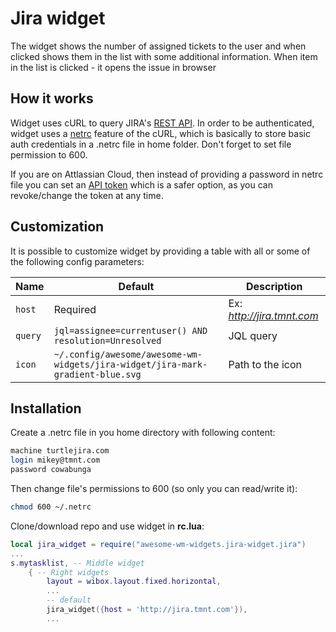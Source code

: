 # Jira widget

The widget shows the number of assigned tickets to the user  and when clicked shows them in the list with some additional information. When item in the list is clicked - it opens the issue in browser 

## How it works

Widget uses cURL to query JIRA's [REST API](https://developer.atlassian.com/server/jira/platform/rest-apis/). In order to be authenticated, widget uses a [netrc](https://ec.haxx.se/usingcurl/usingcurl-netrc) feature of the cURL, which is basically to store basic auth credentials in a .netrc file in home folder. Don't forget to set file permission to 600.

If you are on Attlassian Cloud, then instead of providing a password in netrc file you can set an [API token](https://confluence.atlassian.com/cloud/api-tokens-938839638.html) which is a safer option, as you can revoke/change the token at any time.

## Customization

It is possible to customize widget by providing a table with all or some of the following config parameters:

| Name | Default | Description |
|---|---|---|
| `host` | Required | Ex: _http://jira.tmnt.com_ |
| `query` | `jql=assignee=currentuser() AND resolution=Unresolved` | JQL query |
| `icon` | `~/.config/awesome/awesome-wm-widgets/jira-widget/jira-mark-gradient-blue.svg` | Path to the icon |

## Installation

Create a .netrc file in you home directory with following content:

```bash
machine turtlejira.com
login mikey@tmnt.com
password cowabunga
```

Then change file's permissions to 600 (so only you can read/write it):

```bash
chmod 600 ~/.netrc
```

Clone/download repo and use widget in **rc.lua**:

```lua
local jira_widget = require("awesome-wm-widgets.jira-widget.jira")
...
s.mytasklist, -- Middle widget
	{ -- Right widgets
    	layout = wibox.layout.fixed.horizontal,
		...
		-- default
		jira_widget({host = 'http://jira.tmnt.com'}),
		...
```
